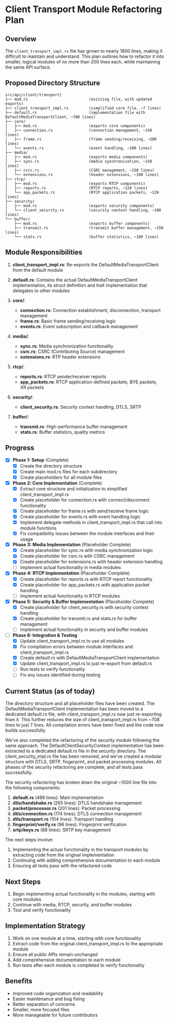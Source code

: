 # Client Transport Module Refactoring Plan

## Overview

The `client_transport_impl.rs` file has grown to nearly 1800 lines, making it difficult to maintain and understand. This plan outlines how to refactor it into smaller, logical modules of no more than 200 lines each, while maintaining the same API surface.

## Proposed Directory Structure

```
src/api/client/transport/
├── mod.rs                           (existing file, with updated exports)
├── client_transport_impl.rs         (simplified core file, ~7 lines)
├── default.rs                       (implementation file with DefaultMediaTransportClient, ~700 lines)
├── core/
│   ├── mod.rs                       (exports core components)
│   ├── connection.rs                (connection management, ~150 lines)
│   ├── frame.rs                     (frame sending/receiving, ~200 lines)
│   └── events.rs                    (event handling, ~100 lines)
├── media/
│   ├── mod.rs                       (exports media components)
│   ├── sync.rs                      (media synchronization, ~150 lines)
│   ├── csrc.rs                      (CSRC management, ~150 lines)
│   └── extensions.rs                (header extensions, ~100 lines)
├── rtcp/
│   ├── mod.rs                       (exports RTCP components)
│   ├── reports.rs                   (RTCP reports, ~120 lines)
│   └── app_packets.rs               (RTCP application packets, ~120 lines)
├── security/
│   ├── mod.rs                       (exports security components)
│   └── client_security.rs           (security context handling, ~100 lines)
└── buffer/
    ├── mod.rs                       (exports buffer components)
    ├── transmit.rs                  (transmit buffer management, ~150 lines)
    └── stats.rs                     (buffer statistics, ~100 lines)
```

## Module Responsibilities

1. **client_transport_impl.rs**: Re-exports the DefaultMediaTransportClient from the default module
   
2. **default.rs**: Contains the actual DefaultMediaTransportClient implementation, its struct definition and trait implementation that delegates to other modules

3. **core/**:
   - **connection.rs**: Connection establishment, disconnection, transport management
   - **frame.rs**: Basic frame sending/receiving logic
   - **events.rs**: Event subscription and callback management

4. **media/**:
   - **sync.rs**: Media synchronization functionality
   - **csrc.rs**: CSRC (Contributing Source) management
   - **extensions.rs**: RTP header extensions

5. **rtcp/**:
   - **reports.rs**: RTCP sender/receiver reports
   - **app_packets.rs**: RTCP application-defined packets, BYE packets, XR packets

6. **security/**:
   - **client_security.rs**: Security context handling, DTLS, SRTP

7. **buffer/**:
   - **transmit.rs**: High-performance buffer management
   - **stats.rs**: Buffer statistics, quality metrics

## Progress

- [x] **Phase 1: Setup** (Complete)
  - [x] Create the directory structure
  - [x] Create main mod.rs files for each subdirectory
  - [x] Create placeholders for all module files

- [x] **Phase 2: Core Implementation** (Complete)
  - [x] Extract core structure and initialization to simplified client_transport_impl.rs
  - [x] Create placeholder for connection.rs with connect/disconnect functionality
  - [x] Create placeholder for frame.rs with send/receive frame logic
  - [x] Create placeholder for events.rs with event handling logic
  - [x] Implement delegate methods in client_transport_impl.rs that call into module functions
  - [x] Fix compatibility issues between the module interfaces and their usage

- [x] **Phase 3: Media Implementation** (Placeholder Complete)
  - [x] Create placeholder for sync.rs with media synchronization logic
  - [x] Create placeholder for csrc.rs with CSRC management
  - [x] Create placeholder for extensions.rs with header extension handling
  - [ ] Implement actual functionality in media modules

- [x] **Phase 4: RTCP Implementation** (Placeholder Complete)
  - [x] Create placeholder for reports.rs with RTCP report functionality
  - [x] Create placeholder for app_packets.rs with application packet handling
  - [ ] Implement actual functionality in RTCP modules

- [x] **Phase 5: Security & Buffer Implementation** (Placeholder Complete)
  - [x] Create placeholder for client_security.rs with security context handling
  - [x] Create placeholder for transmit.rs and stats.rs for buffer management
  - [ ] Implement actual functionality in security and buffer modules

- [ ] **Phase 6: Integration & Testing**
  - [x] Update client_transport_impl.rs to use all modules
  - [x] Fix compilation errors between module interfaces and client_transport_impl.rs
  - [x] Create default.rs with DefaultMediaTransportClient implementation
  - [x] Update client_transport_impl.rs to just re-export from default.rs
  - [ ] Run tests to verify functionality
  - [ ] Fix any issues identified during testing

## Current Status (as of today)

The directory structure and all placeholder files have been created. The DefaultMediaTransportClient implementation has been moved to a dedicated default.rs file, with client_transport_impl.rs now just re-exporting from it. This further reduces the size of client_transport_impl.rs from ~708 lines to just 7 lines. All compilation errors have been fixed and the code now builds successfully.

We've also completed the refactoring of the security module following the same approach. The DefaultClientSecurityContext implementation has been extracted to a dedicated default.rs file in the security directory. The client_security_impl.rs file has been removed, and we've created a modular structure with DTLS, SRTP, fingerprint, and packet processing modules. All phases of the security refactoring are complete, and all tests pass successfully.

The security refactoring has broken down the original ~1000 line file into the following components:
1. **default.rs** (466 lines): Main implementation
2. **dtls/handshake.rs** (265 lines): DTLS handshake management
3. **packet/processor.rs** (201 lines): Packet processing
4. **dtls/connection.rs** (174 lines): DTLS connection management
5. **dtls/transport.rs** (104 lines): Transport handling
6. **fingerprint/verify.rs** (96 lines): Fingerprint verification
7. **srtp/keys.rs** (88 lines): SRTP key management

The next steps involve:

1. Implementing the actual functionality in the transport modules by extracting code from the original implementation
2. Continuing with adding comprehensive documentation to each module
3. Ensuring all tests pass with the refactored code

## Next Steps

1. Begin implementing actual functionality in the modules, starting with core modules
2. Continue with media, RTCP, security, and buffer modules
3. Test and verify functionality

## Implementation Strategy

1. Work on one module at a time, starting with core functionality
2. Extract code from the original client_transport_impl.rs to the appropriate module
3. Ensure all public APIs remain unchanged
4. Add comprehensive documentation to each module
5. Run tests after each module is completed to verify functionality

## Benefits

- Improved code organization and readability
- Easier maintenance and bug fixing
- Better separation of concerns
- Smaller, more focused files
- More manageable for future contributors 